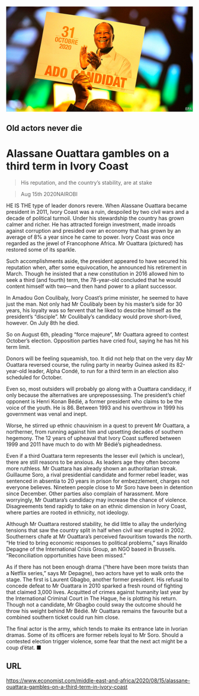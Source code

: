 ![](./images/20200815_MAP006_0.jpg)

## Old actors never die

# Alassane Ouattara gambles on a third term in Ivory Coast

> His reputation, and the country’s stability, are at stake

> Aug 15th 2020NAIROBI

HE IS THE type of leader donors revere. When Alassane Ouattara became president in 2011, Ivory Coast was a ruin, despoiled by two civil wars and a decade of political turmoil. Under his stewardship the country has grown calmer and richer. He has attracted foreign investment, made inroads against corruption and presided over an economy that has grown by an average of 8% a year since he came to power. Ivory Coast was once regarded as the jewel of Francophone Africa. Mr Ouattara (pictured) has restored some of its sparkle.

Such accomplishments aside, the president appeared to have secured his reputation when, after some equivocation, he announced his retirement in March. Though he insisted that a new constitution in 2016 allowed him to seek a third (and fourth) term, the 78-year-old concluded that he would content himself with two—and then hand power to a pliant successor.

In Amadou Gon Coulibaly, Ivory Coast’s prime minister, he seemed to have just the man. Not only had Mr Coulibaly been by his master’s side for 30 years, his loyalty was so fervent that he liked to describe himself as the president’s “disciple”. Mr Coulibaly’s candidacy would prove short-lived, however. On July 8th he died.

So on August 6th, pleading “force majeure”, Mr Ouattara agreed to contest October’s election. Opposition parties have cried foul, saying he has hit his term limit.

Donors will be feeling squeamish, too. It did not help that on the very day Mr Ouattara reversed course, the ruling party in nearby Guinea asked its 82-year-old leader, Alpha Condé, to run for a third term in an election also scheduled for October.

Even so, most outsiders will probably go along with a Ouattara candidacy, if only because the alternatives are unprepossessing. The president’s chief opponent is Henri Konan Bédié, a former president who claims to be the voice of the youth. He is 86. Between 1993 and his overthrow in 1999 his government was venal and inept.

Worse, he stirred up ethnic chauvinism in a quest to prevent Mr Ouattara, a northerner, from running against him and upsetting decades of southern hegemony. The 12 years of upheaval that Ivory Coast suffered between 1999 and 2011 have much to do with Mr Bédié’s pigheadedness.

Even if a third Ouattara term represents the lesser evil (which is unclear), there are still reasons to be anxious. As leaders age they often become more ruthless. Mr Ouattara has already shown an authoritarian streak. Guillaume Soro, a rival presidential candidate and former rebel leader, was sentenced in absentia to 20 years in prison for embezzlement, charges not everyone believes. Nineteen people close to Mr Soro have been in detention since December. Other parties also complain of harassment. More worryingly, Mr Ouattara’s candidacy may increase the chance of violence. Disagreements tend rapidly to take on an ethnic dimension in Ivory Coast, where parties are rooted in ethnicity, not ideology.

Although Mr Ouattara restored stability, he did little to allay the underlying tensions that saw the country split in half when civil war erupted in 2002. Southerners chafe at Mr Ouattara’s perceived favouritism towards the north. “He tried to bring economic responses to political problems,” says Rinaldo Depagne of the International Crisis Group, an NGO based in Brussels. “Reconciliation opportunities have been missed.”

As if there has not been enough drama (“there have been more twists than a Netflix series,” says Mr Depagne), two actors have yet to walk onto the stage. The first is Laurent Gbagbo, another former president. His refusal to concede defeat to Mr Ouattara in 2010 sparked a fresh round of fighting that claimed 3,000 lives. Acquitted of crimes against humanity last year by the International Criminal Court in The Hague, he is plotting his return. Though not a candidate, Mr Gbagbo could sway the outcome should he throw his weight behind Mr Bédié. Mr Ouattara remains the favourite but a combined southern ticket could run him close.

The final actor is the army, which tends to make its entrance late in Ivorian dramas. Some of its officers are former rebels loyal to Mr Soro. Should a contested election trigger violence, some fear that the next act might be a coup d’état. ■

## URL

https://www.economist.com/middle-east-and-africa/2020/08/15/alassane-ouattara-gambles-on-a-third-term-in-ivory-coast
